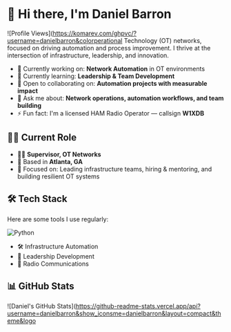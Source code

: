 # 👋 Hi there, I'm Daniel Barron

![Profile Views](https://komarev.com/ghpvc/?username=danielbarron&colorperational Technology (OT) networks, focused on driving automation and process improvement. I thrive at the intersection of infrastructure, leadership, and innovation.

- 🔭 Currently working on: **Network Automation** in OT environments  
- 🌱 Currently learning: **Leadership & Team Development**  
- 👯 Open to collaborating on: **Automation projects with measurable impact**  
- 💬 Ask me about: **Network operations, automation workflows, and team building**  
- ⚡ Fun fact: I'm a licensed HAM Radio Operator — callsign **W1XDB**

## 👨‍💼 Current Role

- 🧑‍💼 **Supervisor, OT Networks**  
- 📍 Based in **Atlanta, GA**  
- 🎯 Focused on: Leading infrastructure teams, hiring & mentoring, and building resilient OT systems

## 🛠️ Tech Stack

Here are some tools I use regularly:

![Python](https://img.shields.io/badge/-Python-3776AB?style=flat-square&at-square&logo=le=flat-square&logo=windows-terminal&logoColor=ions)  
- 🛠️ Infrastructure Automation  
- 🧭 Leadership Development  
- 📡 Radio Communications

## 📊 GitHub Stats

![Daniel's GitHub Stats](https://github-readme-stats.vercel.app/api?username=danielbarron&show_iconsme=danielbarron&layout=compact&theme&logo
